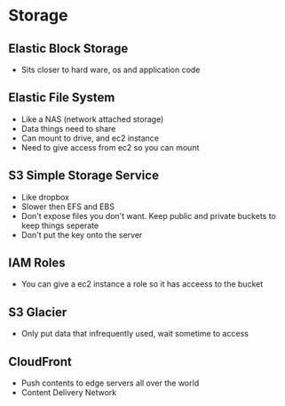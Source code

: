 # Storage

## Elastic Block Storage
* Sits closer to hard ware, os and application code

## Elastic File System
* Like a NAS (network attached storage)
* Data things need to share
* Can mount to drive, and ec2 instance
* Need to give access from ec2 so you can mount

## S3 Simple Storage Service
* Like dropbox
* Slower then EFS and EBS
* Don't expose files you don't want. Keep public and private buckets to keep things seperate
* Don't put the key onto the server

## IAM Roles
* You can give a ec2 instance a role so it has acceess to the bucket

## S3 Glacier
* Only put data that infrequently used, wait sometime to access

## CloudFront
* Push contents to edge servers all over the world
* Content Delivery Network
